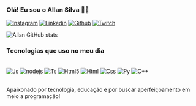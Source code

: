 
### Olá! Eu sou o Allan Silva ✌🏿

[![Instagram](https://img.shields.io/badge/Instagram-E4405F?style=for-the-badge&logo=instagram&logoColor=white)](https://www.instagram.com/_2l021/)
[![Linkedin](https://img.shields.io/badge/LinkedIn-0077B5?style=for-the-badge&logo=linkedin&logoColor=white)](https://www.linkedin.com/in/allan-delon-b2b07423b/)
[![Github](https://img.shields.io/badge/GitHub-100000?style=for-the-badge&logo=github&logoColor=whitee)](https://github.com/allanDs21)
[![Twitch](https://img.shields.io/badge/Twitch-9146FF?style=for-the-badge&logo=twitch&logoColor=white)](https://www.twitch.tv/allansmithrp)

![Allan GitHub stats](https://github-readme-stats.vercel.app/api?username=allanDs21&show_icons=true&theme=radical)

### Tecnologias que uso no meu dia

<div style="display: inline_block"><br/>
<img align="center" alt="Js" src="https://img.shields.io/badge/JavaScript-F7DF1E?style=for-the-badge&logo=javascript&logoColor=black"/>
<img align="center" alt="nodejs" src="https://img.shields.io/badge/Node.js-43853D?style=for-the-badge&logo=node.js&logoColor=white"/>
<img align="center" alt="Ts" src="https://img.shields.io/badge/TypeScript-007ACC?style=for-the-badge&logo=typescript&logoColor=white"/>
<img align="center" alt="Html5" src="https://img.shields.io/badge/HTML5-E34F26?style=for-the-badge&logo=html5&logoColor=white"/>
<img align="center" alt="Html" src="https://img.shields.io/badge/HTML-239120?style=for-the-badge&logo=html5&logoColor=white"/>
<img align="center" alt="Css" src="https://img.shields.io/badge/CSS-239120?&style=for-the-badge&logo=css3&logoColor=white"/>
<img align="center" alt="Py" src="https://img.shields.io/badge/Python-3776AB?style=for-the-badge&logo=python&logoColor=white"/>
<img align="center" alt="C++" src="https://img.shields.io/badge/C%2B%2B-00599C?style=for-the-badge&logo=c%2B%2B&logoColor=whitee"/>
</div><br/>

Apaixonado por tecnologia, educação e por buscar aperfeiçoamento em meio a programação!

## 

